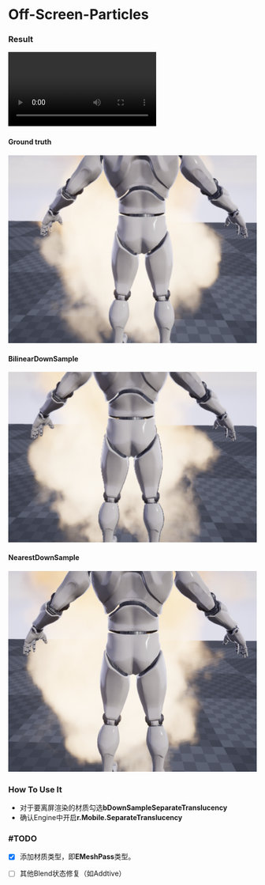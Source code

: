 # Off-Screen-Particles

### Result



<video src="assets/HUAWEI_META20.mp4"></video>
#### Ground truth

![Ground_Truth](assets/Ground_Truth.png)

#### BilinearDownSample

![image-20200723155338794](assets/BilinearDowmSample.png)



#### NearestDownSample

![image-20200723160345299](assets/NearestDownSample.png)



### How To Use It

- 对于要离屏渲染的材质勾选**bDownSampleSeparateTranslucency**
- 确认Engine中开启**r.Mobile.SeparateTranslucency**



### #TODO

- [x] 添加材质类型，即**EMeshPass**类型。

- [ ] 其他Blend状态修复（如Addtive）